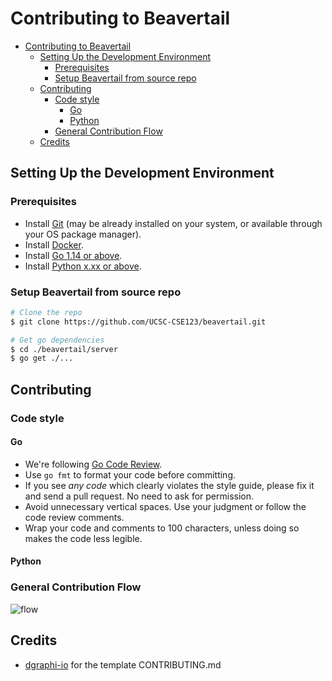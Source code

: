 # Contributing to Beavertail

- [Contributing to Beavertail](#contributing-to-beavertail)
  - [Setting Up the Development Environment](#setting-up-the-development-environment)
    - [Prerequisites](#prerequisites)
    - [Setup Beavertail from source repo](#setup-beavertail-from-source-repo)
  - [Contributing](#contributing)
    - [Code style](#code-style)
      - [Go](#go)
      - [Python](#python)
    - [General Contribution Flow](#general-contribution-flow)
  - [Credits](#credits)

## Setting Up the Development Environment

### Prerequisites

- Install [Git](https://git-scm.com/) (may be already installed on your system, or available through your OS package manager).
- Install [Docker](https://docs.docker.com/install/).
- Install [Go 1.14 or above](https://golang.org/doc/install).
- Install [Python x.xx or above](https://www.python.org/downloads/).

### Setup Beavertail from source repo

```bash
# Clone the repo
$ git clone https://github.com/UCSC-CSE123/beavertail.git

# Get go dependencies
$ cd ./beavertail/server
$ go get ./...
```

## Contributing

### Code style

#### Go
- We're following [Go Code Review](https://github.com/golang/go/wiki/CodeReviewComments).
- Use `go fmt` to format your code before committing.
- If you see *any code* which clearly violates the style guide, please fix it and send a pull request. No need to ask for permission.
- Avoid unnecessary vertical spaces. Use your judgment or follow the code review comments.
- Wrap your code and comments to 100 characters, unless doing so makes the code less legible.

#### Python

### General Contribution Flow

![flow](https://user-images.githubusercontent.com/13544676/79376906-b53afb80-7f0f-11ea-9d80-6ee0b729e24f.png)

## Credits

- [dgraphi-io](https://github.com/dgraph-io/dgraph/blob/master/CONTRIBUTING.md) for the template CONTRIBUTING.md
